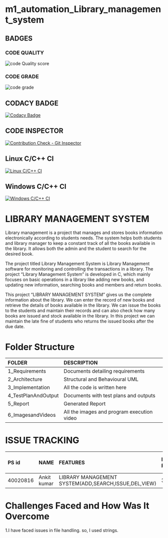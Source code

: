 # m1_automation_Library_management_system
## BADGES
### CODE QUALITY
![code Quality score](https://api.codiga.io/project/29833/score/svg)
### CODE GRADE
![code grade](https://api.codiga.io/project/29833/status/svg)
## CODACY BADGE
[![Codacy Badge](https://app.codacy.com/project/badge/Grade/4774d4140ff448169e628da2d55d10fa)](https://www.codacy.com/gh/ankitkumar304/m1_automation_Digital-clock/dashboard?utm_source=github.com&amp;utm_medium=referral&amp;utm_content=ankitkumar304/m1_automation_Digital-clock&amp;utm_campaign=Badge_Grade)
## CODE INSPECTOR
[![Contribution Check - Git Inspector](https://github.com/ankitkumar304/m1_automation_Digital-clock/actions/workflows/gitinspector.yml/badge.svg)](https://github.com/ankitkumar304/m1_automation_Digital-clock/actions/workflows/gitinspector.yml)
## Linux C/C++ CI
[![Linux C/C++ CI](https://github.com/ankitkumar304/m1_automation_Digital-clock/actions/workflows/Linux_c-cpp.yml/badge.svg)](https://github.com/ankitkumar304/m1_automation_Digital-clock/actions/workflows/Linux_c-cpp.yml)
## Windows C/C++ CI
[![Windows C/C++ CI](https://github.com/ankitkumar304/m1_automation_Digital-clock/actions/workflows/windows_c-cpp.yml/badge.svg)](https://github.com/ankitkumar304/m1_automation_Digital-clock/actions/workflows/windows_c-cpp.yml)
# **LIBRARY MANAGEMENT SYSTEM**

Library management is a project that manages and stores books information electronically according to students needs. The system helps both students and library manager to keep a constant track of all the books available in the library. It allows both the admin and the student to search for the desired book.

The project titled Library Management System is Library Management software for monitoring and controlling the transactions in a library. The project “Library Management System” is developed in C, which mainly focuses on basic operations in a library like adding new books, and updating new information, searching books and members and return books.

This project “LIBRARY MANAGEMENT SYSTEM” gives us the complete information about the library. We can enter the record of new books and retrieve the details of books available in the library. We can issue the books to the students and maintain their records and can also check how many books are issued and stock available in the library. In this project we can maintain the late fine of students who returns the issued books after the due date.

# Folder Structure
|FOLDER|DESCRIPTION|
|:-----|:----------|
|1_Requirements|Documents detailing requirements|
|2_Architecture|Structural and Behavioural UML|
|3_Implementation|All the code is written here|
|4_TestPlanAndOutput|Documents with test plans and outputs|
|5_Report|Generated Report|
|6_ImagesandVideos|All the images and program execution video|

# ISSUE TRACKING
|PS id|NAME|FEATURES|ISSUES RAISED|ISSUES RESOLVED|TOTAL TESTCASES|TOTAL TESTCASES PASSED|
|:----|:---|:-------|:------------|:--------------|:--------------|:---------------------|
|40020816|Ankit kumar|LIBRARY MANAGEMENT SYSTEM(ADD,SEARCH,ISSUE,DEL,VIEW)|3|3|5|5|

# Challenges Faced and How Was It Overcome
1.I have faced issues in file handling. so, I used strings.
